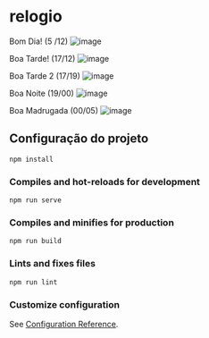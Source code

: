 # relogio

Bom Dia! (5 /12) ![image](https://user-images.githubusercontent.com/80857935/119238680-dfe38480-bb11-11eb-989a-81ed53c97fa2.png)

Boa Tarde! (17/12) ![image](https://user-images.githubusercontent.com/80857935/119238804-db6b9b80-bb12-11eb-9aa4-5193fec4a8e5.png)

Boa Tarde 2 (17/19)  ![image](https://user-images.githubusercontent.com/80857935/119734798-7a610200-be49-11eb-925b-f6e6e59a4241.png)

Boa Noite (19/00) ![image](https://user-images.githubusercontent.com/80857935/119238746-757f1400-bb12-11eb-9373-cf0b66cc71f7.png)

Boa Madrugada (00/05) ![image](https://user-images.githubusercontent.com/80857935/119235772-1dd8ac80-bb02-11eb-9cc8-eb586217267e.png)

## Configuração do projeto

```
npm install
```

### Compiles and hot-reloads for development

```
npm run serve
```

### Compiles and minifies for production

```
npm run build
```

### Lints and fixes files

```
npm run lint
```

### Customize configuration

See [Configuration Reference](https://cli.vuejs.org/config/).
